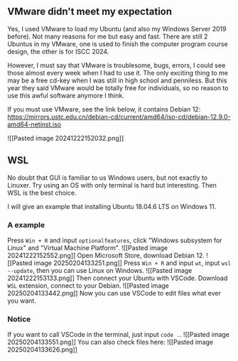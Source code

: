 ## VMware didn't meet my expectation
Yes, I used VMware to load my Ubuntu (and also my Windows Server 2019 before). Not many reasons for me but easy and fast. There are still 2 Ubuntus in my VMware, one is used to finish the computer program course design, the other is for ISCC 2024.

However, I must say that VMware is troublesome, bugs, errors, I could see those almost every week when I had to use it. The only exciting thing to me may be a free cd-key when I was still in high school and penniless. But this year they said VMware would be totally free for individuals, so no reason to use this awful software anymore I think.

If you must use VMware, see the link below, it contains Debian 12:
https://mirrors.ustc.edu.cn/debian-cd/current/amd64/iso-cd/debian-12.9.0-amd64-netinst.iso

![[Pasted image 20241222152032.png]]

## WSL
No doubt that GUI is familiar to us Windows users, but not exactly to Linuxer. Try using an OS with only terminal is hard but interesting. Then WSL is the best choice.

I will give an example that installing Ubuntu 18.04.6 LTS on Windows 11.

### A example
Press  `Win + R` and input `optionalfeatures`, click "Windows subsystem for Linux" and "Virtual Machine Platform".
 ![[Pasted image 20241222152552.png]]
Open Microsoft Store, download Debian 12.
![[Pasted image 20250204133251.png]]
Press  `Win + R` and input `wt`, input `wsl --update`, then you can use Linux on Windows.
![[Pasted image 20241222153133.png]]
Then connect your Ubuntu with VSCode. Download `WSL` extension, connect to your Debian.
![[Pasted image 20250204133442.png]]
Now you can use VSCode to edit files what ever you want.

### Notice
If you want to call VSCode in the terminal, just input `code .`.
![[Pasted image 20250204133551.png]]
You can also check files here:
![[Pasted image 20250204133626.png]]
